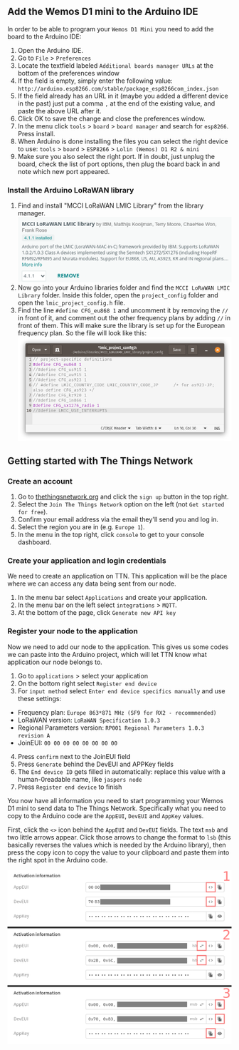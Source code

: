 ## Add the Wemos D1 mini to the Arduino IDE
In order to be able to program your `Wemos D1 Mini` you need to add the board to the Arduino IDE:

1. Open the Arduino IDE.
2. Go to `File` > `Preferences`
3. Locate the textfield labeled `Additional boards manager URLs` at the bottom of the preferences window
4. If the field is empty, simply enter the following value: `http://arduino.esp8266.com/stable/package_esp8266com_index.json`
5. If the field already has an URL in it (maybe you added a different device in the past) just put a comma `,` at the end of the existing value, and paste the above URL after it.
6. Click OK to save the change and close the preferences window.
7. In the menu click `tools` > `board` > `board manager` and search for `esp8266`. Press install.
8. When Arduino is done installing the files you can select the right device to use: `tools` > `board` > `ESP8266` > `Lolin (Wemos) D1 R2 & mini`
9. Make sure you also select the right port. If in doubt, just unplug the board, check the list of port options, then plug the board back in and note which new port appeared.

### Install the Arduino LoRaWAN library
1. Find and install "MCCI LoRaWAN LMIC Library" from the library manager.
![MCCI LoRaWAN LMIC Library](images/library.png)
2. Now go into your Arduino libraries folder and find the `MCCI LoRaWAN LMIC Library` folder. Inside this folder, open the `project_config` folder and open the `lmic_project_config.h` file.
3. Find the line `#define CFG_eu868 1` and uncomment it by removing the `//` in front of it, and comment out the other frequency plans by adding `//` in front of them. This will make sure the library is set up for the European frequency plan. So the file will look like this:
![File contents](images/library_config.png)


## Getting started with The Things Network
### Create an account
1. Go to [thethingsnetwork.org](https://www.thethingsnetwork.org/) and click the `sign up` button in the top right.
2. Select the `Join The Things Network` option on the left (not `Get started for free`).
3. Confirm your email address via the email they'll send you and log in.
4. Select the region you are in (e.g. `Europe 1`).
5. In the menu in the top right, click `console` to get to your console dashboard.

### Create your application and login credentials
We need to create an application on TTN. This application will be the place where we can access any data being sent from our node.

1. In the menu bar select `Applications` and create your application.
2. In the menu bar on the left select `integrations` > `MQTT`.
3. At the bottom of the page, click `Generate new API key`

### Register your node to the application
Now we need to add our node to the application. This gives us some codes we can paste into the Arduino project, which will let TTN know what application our node belongs to.

1. Go to `applications` > select your application
2. On the bottom right select `Register end device`
3. For `input method` select `Enter end device specifics manually` and use these settings:

* Frequency plan: `Europe 863*871 MHz (SF9 for RX2 - recommmended)`
* LoRaWAN version: `LoRaWAN Specification 1.0.3`
* Regional Parameters version: `RP001 Regional Parameters 1.0.3 revision A`
* JoinEUI: `00 00 00 00 00 00 00 00`
4. Press `confirm` next to the JoinEUI field
5. Press `Generate` behind the DevEUI and APPKey fields
6. The `End device ID` gets filled in automatically: replace this value with a human-0readable name, like `jaspers node`
7. Press `Register end device` to finish

You now have all information you need to start programming your Wemos D1 mini to send data to The Things Network. Specifically what you need to copy to the Arduino code are the `AppEUI`, `DevEUI` and `AppKey` values.

First, click the `<>` icon behind the `AppEUI` and `DevEUI` fields. The text `msb` and two little arrows appear. Click those arrows to change the format to `lsb` (this basically reverses the values which is needed by the Arduino library), then press the copy icon to copy the value to your clipboard and paste them into the right spot in the Arduino code.

![Instructions on copying the keys](images/keys.png)
